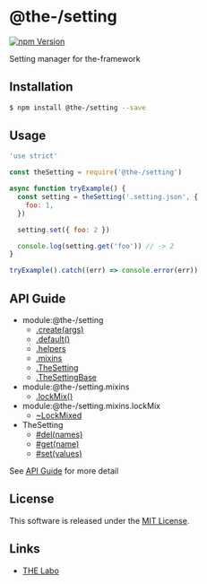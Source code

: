 @the-/setting
==========

<!---
This file is generated by @the-/templates. Do not update manually.
--->

<!-- Badge Start -->
<a name="badges"></a>

[![npm Version][bd_npm_shield_url]][bd_npm_url]

[bd_repo_url]: https://github.com/the-labo/the
[bd_npm_url]: http://www.npmjs.org/package/@the-/setting
[bd_npm_shield_url]: http://img.shields.io/npm/v/@the-/setting.svg?style=flat

<!-- Badge End -->


<!-- Description Start -->
<a name="description"></a>

Setting manager for the-framework

<!-- Description End -->


<!-- Overview Start -->
<a name="overview"></a>




<!-- Overview End -->


<!-- Sections Start -->
<a name="sections"></a>

<!-- Section from "doc/readme/01.Installation.md.hbs" Start -->

<a name="section-doc-readme-01-installation-md"></a>

Installation
-----

```bash
$ npm install @the-/setting --save
```


<!-- Section from "doc/readme/01.Installation.md.hbs" End -->

<!-- Section from "doc/readme/02.Usage.md.hbs" Start -->

<a name="section-doc-readme-02-usage-md"></a>

Usage
---------

```javascript
'use strict'

const theSetting = require('@the-/setting')

async function tryExample() {
  const setting = theSetting('.setting.json', {
    foo: 1,
  })

  setting.set({ foo: 2 })

  console.log(setting.get('foo')) // -> 2
}

tryExample().catch((err) => console.error(err))

```


<!-- Section from "doc/readme/02.Usage.md.hbs" End -->


<!-- Sections Start -->

<a name="api"></a>

## API Guide


- module:@the-/setting
  - [.create(args)](./doc/api/api.md#module_@the-/setting.create)
  - [.default()](./doc/api/api.md#module_@the-/setting.default)
  - [.helpers](./doc/api/api.md#module_@the-/setting.helpers)
  - [.mixins](./doc/api/api.md#module_@the-/setting.mixins)
  - [.TheSetting](./doc/api/api.md#module_@the-/setting.TheSetting)
  - [.TheSettingBase](./doc/api/api.md#module_@the-/setting.TheSettingBase)
- module:@the-/setting.mixins
  - [.lockMix()](./doc/api/api.md#module_@the-/setting.mixins.lockMix)
- module:@the-/setting.mixins.lockMix
  - [~LockMixed](./doc/api/api.md#module_@the-/setting.mixins.lockMix~LockMixed)
- TheSetting
  - [#del(names)](./doc/api/api.md#TheSetting#del)
  - [#get(name)](./doc/api/api.md#TheSetting#get)
  - [#set(values)](./doc/api/api.md#TheSetting#set)

See [API Guide](./doc/api/api.md) for more detail


<!-- LICENSE Start -->
<a name="license"></a>

License
-------
This software is released under the [MIT License](https://github.com/the-labo/the/blob/master/LICENSE).

<!-- LICENSE End -->


<!-- Links Start -->
<a name="links"></a>

Links
------

+ [THE Labo][the_labo_url]

[the_labo_url]: https://github.com/the-labo

<!-- Links End -->
